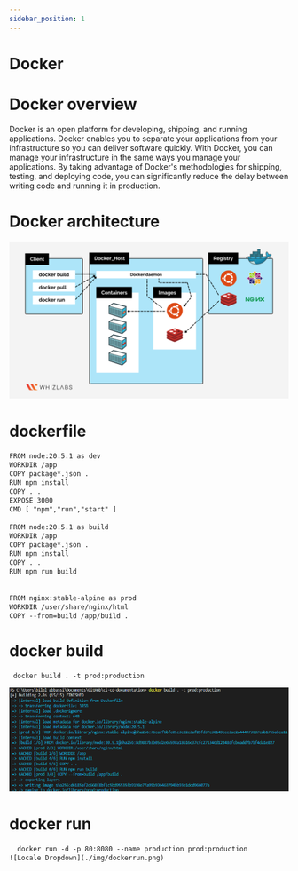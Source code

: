 ```yaml
---
sidebar_position: 1
---
```


# Docker



# Docker overview

Docker is an open platform for developing, shipping, and running applications. Docker enables you to separate your applications from your infrastructure so you can deliver software quickly. With Docker, you can manage your infrastructure in the same ways you manage your applications. By taking advantage of Docker's methodologies for shipping, testing, and deploying code, you can significantly reduce the delay between writing code and running it in production.


# Docker architecture

![Locale Dropdown](./img/Architecture.png)
 
#  dockerfile 
```
FROM node:20.5.1 as dev
WORKDIR /app
COPY package*.json .
RUN npm install
COPY . . 
EXPOSE 3000            
CMD [ "npm","run","start" ] 

FROM node:20.5.1 as build
WORKDIR /app
COPY package*.json .
RUN npm install
COPY . . 
RUN npm run build


FROM nginx:stable-alpine as prod
WORKDIR /user/share/nginx/html
COPY --from=build /app/build .

```





#  docker build
```
 docker build . -t prod:production
```
![Locale Dropdown](./img/dockerbuild.png)

# docker run 
```
  docker run -d -p 80:8080 --name production prod:production
![Locale Dropdown](./img/dockerrun.png)
 
